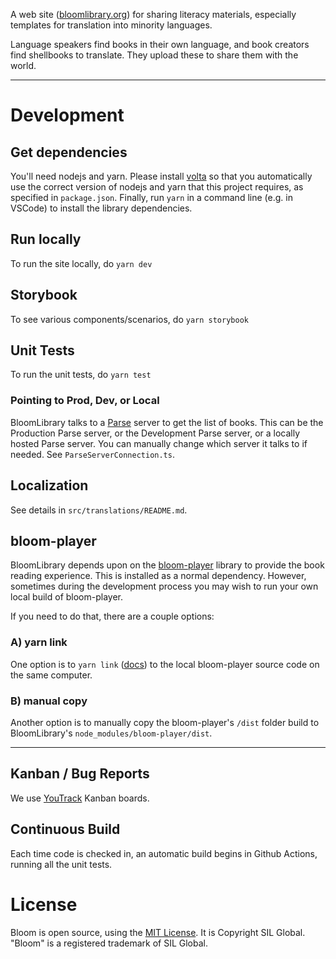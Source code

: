 A web site ([bloomlibrary.org](https://bloomlibrary.org)) for sharing literacy materials, especially templates for translation into minority languages.

Language speakers find books in their own language, and book creators find shellbooks to translate. They upload these to share them with the world.

---

# Development


## Get dependencies
You'll need nodejs and yarn.  Please install [volta](https://github.com/volta-cli/volta) so that you automatically use the correct version of nodejs and yarn that this project requires, as specified in `package.json`.
Finally, run `yarn` in a command line (e.g. in VSCode) to install the library dependencies.

## Run locally
To run the site locally, do `yarn dev`

## Storybook
To see various components/scenarios, do `yarn storybook`

## Unit Tests
To run the unit tests, do `yarn test`


### Pointing to Prod, Dev, or Local
BloomLibrary talks to a [Parse](https://parseplatform.org/) server to get the list of books. This can be the Production Parse server, or the Development Parse server, or a locally hosted Parse server. You can manually change which server it talks to if needed. See `ParseServerConnection.ts`.

## Localization

See details in `src/translations/README.md`.

## bloom-player
BloomLibrary depends upon on the [bloom-player](https://github.com/BloomBooks/bloom-player) library to provide the book reading experience.
This is installed as a normal dependency. However, sometimes during the development process you may wish to run your own local build of bloom-player.

If you need to do that, there are a couple options:
### A) yarn link
One option is to ```yarn link``` ([docs](https://classic.yarnpkg.com/lang/en/docs/cli/link/)) to the local bloom-player source code on the same computer.

### B) manual copy
Another option is to manually copy the bloom-player's `/dist` folder build to BloomLibrary's `node_modules/bloom-player/dist`.

---

## Kanban / Bug Reports

We use [YouTrack](https://silbloom.myjetbrains.com) Kanban boards.

## Continuous Build

Each time code is checked in, an automatic build begins in Github Actions, running all the unit tests.

# License

Bloom is open source, using the [MIT License](http://sil.mit-license.org). It is Copyright SIL Global.
"Bloom" is a registered trademark of SIL Global.
